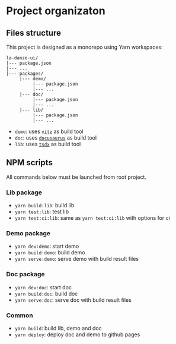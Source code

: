 # Project organizaton

## Files structure

This project is designed as a monorepo using Yarn workspaces:
```
la-danze-ui/
|--- package.json
|--- ...
|--- packages/
     |--- demo/
          |--- package.json
          |--- ...
     |--- doc/
          |--- package.json
          |--- ...
     |--- lib/
          |--- package.json
          |--- ...
```

* `demo`: uses [`vite`](https://github.com/vitejs/vite) as build tool
* `doc`:  uses [`docusaurus`](https://github.com/facebook/docusaurus) as build tool
* `lib`: uses [`tsdx`](https://github.com/formium/tsdx) as build tool 

## NPM scripts

All commands below must be launched from root project.

### Lib package

* `yarn build:lib`: build lib
* `yarn test:lib`: test lib
* `yarn test:ci:lib`: same as `yarn test:ci:lib` with options for ci
  
### Demo package

* `yarn dev:demo`: start demo
* `yarn build:demo`: build demo
* `yarn serve:demo`: serve demo with build result files

### Doc package

* `yarn dev:doc`: start doc
* `yarn build:doc`: build doc
* `yarn serve:doc`: serve doc with build result files

### Common

* `yarn build`: build lib, demo and doc
* `yarn deploy`: deploy doc and demo to github pages